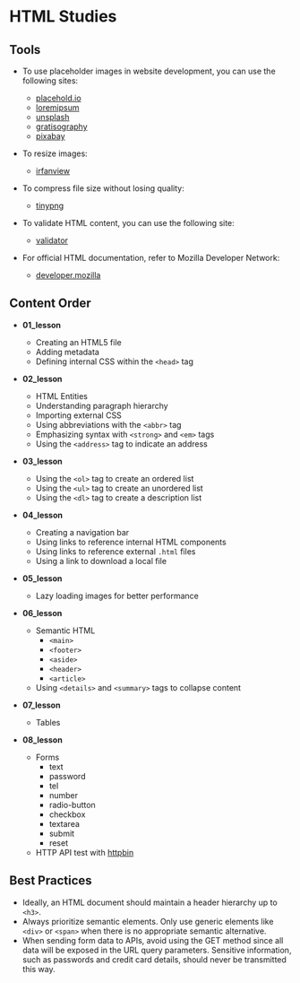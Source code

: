 # HTML Studies

## Tools

- To use placeholder images in website development, you can use the following sites:
  - [placehold.io](https://placehold.co/)
  - [loremipsum](https://loremipsum.io/21-of-the-best-placeholder-image-generators)
  - [unsplash](https://unsplash.com/)
  - [gratisography](https://gratisography.com/)
  - [pixabay](https://pixabay.com/)

- To resize images:
  - [irfanview](https://www.irfanview.com/)

- To compress file size without losing quality:
  - [tinypng](https://tinypng.com/)

- To validate HTML content, you can use the following site:
  - [validator](https://validator.w3.org/)

- For official HTML documentation, refer to Mozilla Developer Network:
  - [developer.mozilla](https://developer.mozilla.org/en-US/docs/Web/HTML)

## Content Order

- **01_lesson**
  - Creating an HTML5 file
  - Adding metadata
  - Defining internal CSS within the `<head>` tag

- **02_lesson**
  - HTML Entities
  - Understanding paragraph hierarchy
  - Importing external CSS
  - Using abbreviations with the `<abbr>` tag
  - Emphasizing syntax with `<strong>` and `<em>` tags
  - Using the `<address>` tag to indicate an address

- **03_lesson**
  - Using the `<ol>` tag to create an ordered list
  - Using the `<ul>` tag to create an unordered list
  - Using the `<dl>` tag to create a description list

- **04_lesson**
  - Creating a navigation bar
  - Using links to reference internal HTML components
  - Using links to reference external `.html` files
  - Using a link to download a local file

- **05_lesson**
  - Lazy loading images for better performance

- **06_lesson**
  - Semantic HTML
    - `<main>`
    - `<footer>`
    - `<aside>`
    - `<header>`
    - `<article>`
  - Using `<details>` and `<summary>` tags to collapse content

- **07_lesson**
  - Tables

- **08_lesson**
  - Forms
    - text
    - password
    - tel
    - number
    - radio-button
    - checkbox
    - textarea
    - submit
    - reset
  - HTTP API test with [httpbin](https://httpbin.org/post)

## Best Practices

- Ideally, an HTML document should maintain a header hierarchy up to `<h3>`.
- Always prioritize semantic elements. Only use generic elements like `<div>` or `<span>` when there is no appropriate semantic alternative.
- When sending form data to APIs, avoid using the GET method since all data will be exposed in the URL query parameters. Sensitive information, such as passwords and credit card details, should never be transmitted this way.
